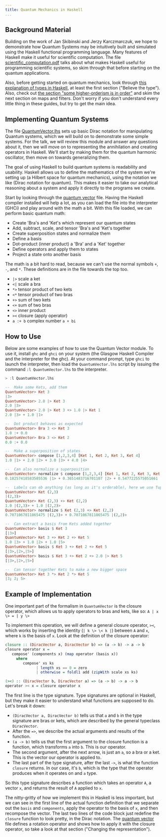 ```yaml
---
title: Quantum Mechanics in Haskell
...
```



Background Material
-------------------

Building on the work of Jan Skibinski and Jerzy Karczmarczuk, we hope to
demonstrate how Quantum Systems may be intuitively built and simulated using the
Haskell functional programming language. Many features of Haskell make it useful
for scientific computation. The file
[scientific_computation.pdf](scientific_computation.pdf) talks about what
makes Haskell useful for programming scientific systems, so skim through
that before starting on the quantum applications.

Also, before getting started on quantum mechanics, look through [this
explanation of types in
Haskell](http://www.learnyouahaskell.com/types-and-typeclasses), at least the
first section ("Believe the type"). Also, check out [the section "some
higher-orderism is in
order"](http://learnyouahaskell.com/higher-order-functions#higher-orderism) and
skim the next section on maps and filters.  Don't worry if you don't understand
every little thing in these guides, but try to get the main idea.

Implementing Quantum Systems
----------------------------

The file [QuantumVector.lhs](QuantumVector.lhs) sets up basic Dirac notation for
manipulating Quantum systems, which we will build on to demonstrate some simple
systems. For the talk, we will review this module and answer any questions
about it, then we will move on to representing the annihilation and creating
operators in Haskell. We'll start by making them for the quantum harmonic
oscillator, then move on towards generalizing them.

The goal of using Haskell to build quantum systems is readability and
usability. Haskell allows us to define the mathematics of the system we're
setting up (a Hilbert space for quantum mechanics), using the notation we like
(Dirac notation for quantum). This makes it easier to take our analytical
reasoning about a system and apply it directly to the programs we create.

Start by looking through the [quantum vector](QuantumVector.lhs) file. Having the
Haskell compiler installed will help a lot, as you can load the file into the
interpreter (GHCi) and play around with the math a bit. With this file loaded,
we can perform basic quantum math:

-   Create 'Bra's and 'Ket's which represent our quantum states
-   Add, subtract, scale, and tensor 'Bra's and 'Ket's together
-   Create superposition states and normalize them
-   Define a basis
-   Dot-product (inner product) a 'Bra' and a 'Ket' together
-   Define operators and apply them to states
-   Project a state onto another basis

The math is a bit hard to read, because we can't use the normal symbols `+`,
`-`, and `*`. These definitions are in the file towards the top too.

-   `|>` scale a ket
-   `<|` scale a bra
-   `*>` tensor product of two kets
-   `<*` tensor product of two bras
-   `+>` sum of two kets
-   `<+` sum of two bras
-   `<>` inner product
-   `><` closure (apply operator)
-   `a :+ b` complex number `a + bi`

How to Use
----------

Below are some examples of how to use the Quantum Vector module. To use it,
install `ghc` and `ghci` on your system (the Glasgow Haskell Compiler and the
interpreter for the ghc). At your command prompt, type `ghci` to launch the
interpreter, then load the `QuantumVector.lhs` script by issuing the command
`:l QuantumVector.lhs` to the interpreter.

```haskell
> :l QuantumVector.lhs

--  Make some Kets, add them
QuantumVector> Ket 3
|3>
QuantumVector> 2.0 |> Ket 3
2.0 |3>
QuantumVector> 2.0 |> Ket 3 +> 1.0 |> Ket 1
2.0 |3> + 1.0 |1>

--  Dot product behaves as expected
QuantumVector> Bra 3 <> Ket 3
1.0 :+ 0.0
QuantumVector> Bra 3 <> Ket 2
0.0 :+ 0.0

--  Make a superposition of states
QuantumVector> compose [1,2,3,4] [Ket 1, Ket 2, Ket 3, Ket 4]
1.0 |1> + 2.0 |2> + 3.0 |3> + 4.0 |4>

--  Can also normalize a superposition
QuantumVector> normalize $ compose [1,2,3,4] [Ket 1, Ket 2, Ket 3, Ket 4]
0.18257418583505536 |1> + 0.3651483716701107 |2> + 0.5477225575051661 |3> + 0.7302967433402214 |4>

--  Labels can eb anything (as long as it's orderable), here we use Tuples
QuantumVector> Ket (2,3)
|(2,3)>
QuantumVector> Ket (2,3) +> Ket (2,2)
1.0 |(2,3)> + 1.0 |(2,2)>
QuantumVector> normalize $ Ket (2,3) +> Ket (2,2)
0.7071067811865475 |(2,3)> + 0.7071067811865475 |(2,2)>

--  Can extract a basis from Kets added together
QuantumVector> basis $ Ket 3
[|3>]
QuantumVector> Ket 3 +> Ket 2 +> Ket 5
1.0 |3> + 1.0 |2> + 1.0 |5>
QuantumVector> basis $ Ket 3 +> Ket 2 +> Ket 5
[|3>,|2>,|5>]
QuantumVector> basis $ Ket 3 +> Ket 2 +> 2.0 |> Ket 5
[|3>,|2>,|5>]

--  Can tensor together Kets to make a new bigger space
QuantumVector> Ket 3 *> Ket 2 *> Ket 5
|3; 2; 5>
```

Example of Implementation
-------------------------

One important part of the formalism in `QuantumVector` is the closure operator,
which allows us to apply operators to bras and kets, like so: `A | x \> = | y \>`

To implement this operation, we will define a general closure operator, `><`,
which works by inserting the identity (`| k \> \< k |`) between `A` and `x`,
where `k` is the basis of `x`. Look at the definition of the closure operator:

```haskell
closure :: (DiracVector a, DiracVector b) => (a -> b) -> a -> b
closure operator x =
   compose' (components x) (map operator (basis x))
     where
        compose' xs ks
              | length xs == 0 = zero
              | otherwise = foldl1 add (zipWith scale xs ks)

(><) :: (DiracVector b, DiracVector a) => (a -> b) -> a -> b
operator >< x = closure operator x
```

The first line is the type signature. Type signatures are optional in Haskell,
but they make it easier to understand what functions are supposed to do. Let's
break it down:

- `(DiracVector a, DiracVector b)` tells us that `a` and `b` in the type
  signature are bras or kets, which are described by the general typeclass
  `DiracVector`.
- After the `=>`, we describe the actual arguments and results of the function.
- `(a -> b)` tells us that the first argument to the closure function is a
  function, which transforms `a` into `b`. This is our operator.
- The second argument, after the next arrow, is just an `a`, so a bra or a ket.
  This is the vector our operator is applied to.
- The last part of the type signature, after the last `->`, is what the function
  `closure` returns. In our case, it's `b`, which is the type that the operator
  produces when it operates on and `a` type.

So this type signature describes a function which takes an operator `A`, a vector
`x`, and returns the result of `A` applied to `x`.

The nitty-gritty of how we implement this in Haskell is less important, but we
can see in the first line of the actual function definition that we separate out
the `basis` and `components`, apply the operator to the basis of `x`, and then
recompose the vector. The last two lines of the code block just redefine the
`closure` function to look pretty, in the Dirac notation. The [quantum
vector](QuantumVector.lhs) file defines a rotation operator and shows how to
apply it with the closure operator, so take a look at that section ("Changing
the representation").

